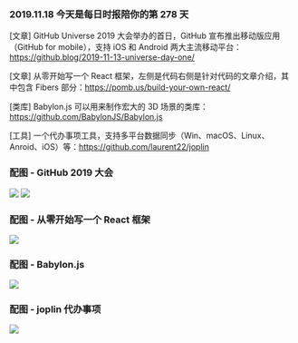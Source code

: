### 2019.11.18 今天是每日时报陪你的第 278 天

[文章] GitHub Universe 2019 大会举办的首日，GitHub 宣布推出移动版应用（GitHub for mobile），支持 iOS 和 Android 两大主流移动平台：<https://github.blog/2019-11-13-universe-day-one/>

[文章] 从零开始写一个 React 框架，左侧是代码右侧是针对代码的文章介绍，其中包含 Fibers 部分：<https://pomb.us/build-your-own-react/>

[类库] Babylon.js 可以用来制作宏大的 3D 场景的类库：<https://github.com/BabylonJS/Babylon.js>

[工具] 一个代办事项工具，支持多平台数据同步（Win、macOS、Linux、Anroid、iOS）等：<https://github.com/laurent22/joplin>

### 配图 - GitHub 2019 大会
![](https://github.blog/wp-content/uploads/2019/11/codereview-on-mobile.png?resize=4823%2C2968?w=2000)
![](https://github.blog/wp-content/uploads/2019/11/darkmode.png?resize=3140%2C2055?w=2000)

### 配图 - 从零开始写一个 React 框架
![](http://qn.40zhe.com/2DBAFA28-B541-4DAD-BD89-637D0FEC9AB3.png)

### 配图 - Babylon.js
![](http://qn.40zhe.com/4851613B-A47B-4D3C-942B-45FB2CB4D473.png)

### 配图 - joplin 代办事项
![](https://camo.githubusercontent.com/4f4603c9de2d8d9f6051628fbb5d91183046a471/68747470733a2f2f6a6f706c696e6170702e6f72672f696d616765732f416c6c436c69656e74732e6a7067)


